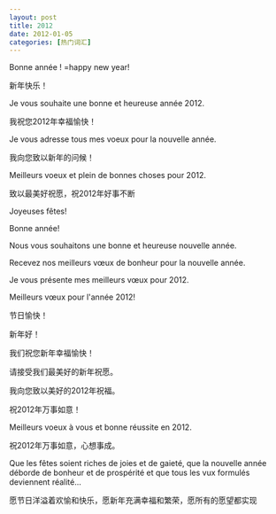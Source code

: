 ```yaml
---
layout: post
title: 2012
date: 2012-01-05
categories: [热门词汇]  
---
```


Bonne année ! =happy new year!

新年快乐！

Je vous souhaite une bonne et heureuse année 2012.

我祝您2012年幸福愉快！

Je vous adresse tous mes voeux pour la nouvelle année.

我向您致以新年的问候！

Meilleurs voeux et plein de bonnes choses pour 2012.

致以最美好祝愿，祝2012年好事不断

Joyeuses fêtes!

Bonne année!

Nous vous souhaitons une bonne et heureuse nouvelle année.

Recevez nos meilleurs vœux de bonheur pour la nouvelle année.

Je vous présente mes meilleurs vœux pour 2012.

Meilleurs vœux pour l'année 2012!

节日愉快！

新年好！

我们祝您新年幸福愉快！

请接受我们最美好的新年祝愿。

我向您致以美好的2012年祝福。

祝2012年万事如意！

Meilleurs voeux à vous et bonne réussite en 2012.

祝2012年万事如意，心想事成。

Que les fêtes soient riches de joies et de gaieté, que la nouvelle année déborde de bonheur et de prospérité et que tous les vux formulés deviennent réalité...

愿节日洋溢着欢愉和快乐，愿新年充满幸福和繁荣，愿所有的愿望都实现
